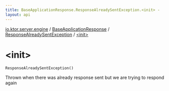 ```yaml
---
title: BaseApplicationResponse.ResponseAlreadySentException.<init> - 
layout: api
---
```


<div class='api-docs-breadcrumbs'><a href="../../index.html">io.ktor.server.engine</a> / <a href="../index.html">BaseApplicationResponse</a> / <a href="index.html">ResponseAlreadySentException</a> / <a href="./-init-.html">&lt;init&gt;</a></div>

# &lt;init&gt;

<div class="signature"><code><span class="identifier">ResponseAlreadySentException</span><span class="symbol">(</span><span class="symbol">)</span></code></div>

Thrown when there was already response sent but we are trying to respond again

